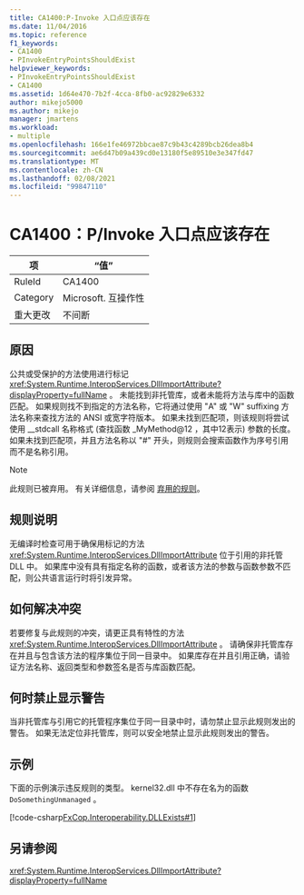 ```yaml
---
title: CA1400:P-Invoke 入口点应该存在
ms.date: 11/04/2016
ms.topic: reference
f1_keywords:
- CA1400
- PInvokeEntryPointsShouldExist
helpviewer_keywords:
- PInvokeEntryPointsShouldExist
- CA1400
ms.assetid: 1d64e470-7b2f-4cca-8fb0-ac92829e6332
author: mikejo5000
ms.author: mikejo
manager: jmartens
ms.workload:
- multiple
ms.openlocfilehash: 166e1fe46972bbcae87c9b43c4289bcb26dea8b4
ms.sourcegitcommit: ae6d47b09a439cd0e13180f5e89510e3e347fd47
ms.translationtype: MT
ms.contentlocale: zh-CN
ms.lasthandoff: 02/08/2021
ms.locfileid: "99847110"
---
```

# <a name="ca1400-pinvoke-entry-points-should-exist"></a>CA1400：P/Invoke 入口点应该存在

|项|“值”|
|-|-|
|RuleId|CA1400|
|Category|Microsoft. 互操作性|
|重大更改|不间断|

## <a name="cause"></a>原因
公共或受保护的方法使用进行标记 <xref:System.Runtime.InteropServices.DllImportAttribute?displayProperty=fullName> 。 未能找到非托管库，或者未能将方法与库中的函数匹配。 如果规则找不到指定的方法名称，它将通过使用 "A" 或 "W" suffixing 方法名称来查找方法的 ANSI 或宽字符版本。 如果未找到匹配项，则该规则将尝试使用 __stdcall 名称格式 (查找函数 _MyMethod@12 ，其中12表示) 参数的长度。 如果未找到匹配项，并且方法名称以 "#" 开头，则规则会搜索函数作为序号引用而不是名称引用。

> [!NOTE]
> 此规则已被弃用。 有关详细信息，请参阅 [弃用的规则](fxcop-unported-deprecated-rules.md)。

## <a name="rule-description"></a>规则说明
无编译时检查可用于确保用标记的方法 <xref:System.Runtime.InteropServices.DllImportAttribute> 位于引用的非托管 DLL 中。 如果库中没有具有指定名称的函数，或者该方法的参数与函数参数不匹配，则公共语言运行时将引发异常。

## <a name="how-to-fix-violations"></a>如何解决冲突
若要修复与此规则的冲突，请更正具有特性的方法 <xref:System.Runtime.InteropServices.DllImportAttribute> 。 请确保非托管库存在并且与包含该方法的程序集位于同一目录中。 如果库存在并且引用正确，请验证方法名称、返回类型和参数签名是否与库函数匹配。

## <a name="when-to-suppress-warnings"></a>何时禁止显示警告
当非托管库与引用它的托管程序集位于同一目录中时，请勿禁止显示此规则发出的警告。 如果无法定位非托管库，则可以安全地禁止显示此规则发出的警告。

## <a name="example"></a>示例
下面的示例演示违反规则的类型。 kernel32.dll 中不存在名为的函数 `DoSomethingUnmanaged` 。

[!code-csharp[FxCop.Interoperability.DLLExists#1](../code-quality/codesnippet/CSharp/ca1400-p-invoke-entry-points-should-exist_1.cs)]

## <a name="see-also"></a>另请参阅
 <xref:System.Runtime.InteropServices.DllImportAttribute?displayProperty=fullName>
